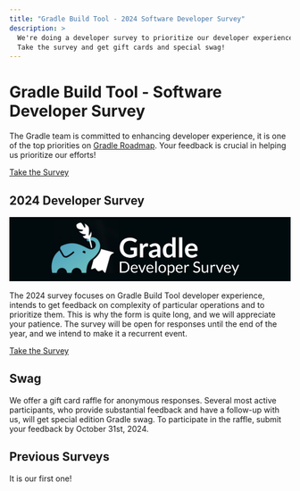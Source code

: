 ```yaml
---
title: "Gradle Build Tool - 2024 Software Developer Survey"
description: >
  We're doing a developer survey to prioritize our developer experience work.
  Take the survey and get gift cards and special swag!
---
```


# Gradle Build Tool - Software Developer Survey

The Gradle team is committed to enhancing developer experience,
it is one of the top priorities on [Gradle Roadmap](../..roadmap/README.md/).
Your feedback is crucial in helping us prioritize our efforts!

<a class="button button--blue"
   href="https://www.surveymonkey.com/r/7FZPXQZ"
   target="_blank">Take the Survey
</a>

## 2024 Developer Survey

![Test](./images/hero.png)

The 2024 survey focuses on Gradle Build Tool developer experience, intends to get feedback on complexity of particular operations and to prioritize them.
This is why the form is quite long, and we will appreciate your patience.
The survey will be open for responses until the end of the year,
and we intend to make it a recurrent event.

<a class="button button--blue"
   href="https://www.surveymonkey.com/r/7FZPXQZ"
   target="_blank">Take the Survey
</a>

## Swag

We offer a gift card raffle for anonymous responses.
Several most active participants, who provide substantial feedback and have a follow-up with us,
will get special edition Gradle swag.
To participate in the raffle,
submit your feedback by October 31st, 2024.

## Previous Surveys

It is our first one!

